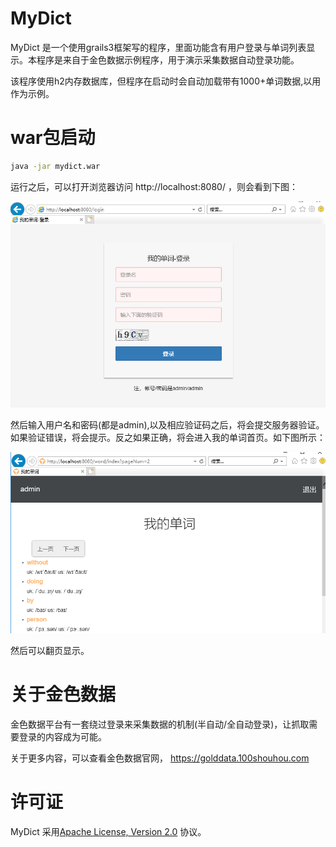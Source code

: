 

# MyDict

MyDict 是一个使用grails3框架写的程序，里面功能含有用户登录与单词列表显示。本程序是来自于金色数据示例程序，用于演示采集数据自动登录功能。

该程序使用h2内存数据库，但程序在启动时会自动加载带有1000+单词数据,以用作为示例。

# war包启动

```bash
java -jar mydict.war
```

运行之后，可以打开浏览器访问 http://localhost:8080/ ，则会看到下图：

![登录界面](images/login.png)

然后输入用户名和密码(都是admin),以及相应验证码之后，将会提交服务器验证。如果验证错误，将会提示。反之如果正确，将会进入我的单词首页。如下图所示：

![我的单词界面](images/word.png)

然后可以翻页显示。


# 关于金色数据

金色数据平台有一套绕过登录来采集数据的机制(半自动/全自动登录)，让抓取需要登录的内容成为可能。

关于更多内容，可以查看金色数据官网， https://golddata.100shouhou.com


# 许可证

MyDict 采用[Apache License, Version 2.0](http://www.apache.org/licenses/LICENSE-2.0.html) 协议。
